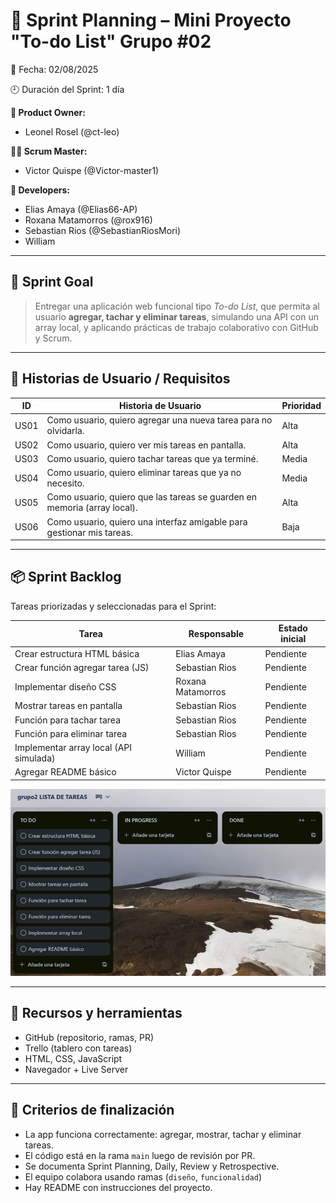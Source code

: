 # 🚀 Sprint Planning – Mini Proyecto "To-do List" Grupo #02
📅 Fecha: 02/08/2025

🕘 Duración del Sprint: 1 día  

**👤 Product Owner:** 
- Leonel Rosel (@ct-leo)

**🧑‍💼 Scrum Master:**
- Victor Quispe (@Victor-master1)  

**👥 Developers:** 
- Elias Amaya (@Elias66-AP)
- Roxana Matamorros (@rox916)
- Sebastian Rios (@SebastianRiosMori)
- William

---

## 🎯 Sprint Goal
> Entregar una aplicación web funcional tipo *To-do List*, que permita al usuario **agregar, tachar y eliminar tareas**, simulando una API con un array local, y aplicando prácticas de trabajo colaborativo con GitHub y Scrum.

---

## 📝 Historias de Usuario / Requisitos

| ID | Historia de Usuario | Prioridad |
|----|---------------------|-----------|
| US01 | Como usuario, quiero agregar una nueva tarea para no olvidarla. | Alta |
| US02 | Como usuario, quiero ver mis tareas en pantalla. | Alta |
| US03 | Como usuario, quiero tachar tareas que ya terminé. | Media |
| US04 | Como usuario, quiero eliminar tareas que ya no necesito. | Media |
| US05 | Como usuario, quiero que las tareas se guarden en memoria (array local). | Alta |
| US06 | Como usuario, quiero una interfaz amigable para gestionar mis tareas. | Baja |

---

## 📦 Sprint Backlog

Tareas priorizadas y seleccionadas para el Sprint:

| Tarea | Responsable | Estado inicial |
|-------|-------------|----------------|
| Crear estructura HTML básica | Elias Amaya | Pendiente |
| Crear función agregar tarea (JS) | Sebastian Rios | Pendiente |
| Implementar diseño CSS | Roxana Matamorros | Pendiente |
| Mostrar tareas en pantalla | Sebastian Rios | Pendiente |
| Función para tachar tarea | Sebastian Rios | Pendiente |
| Función para eliminar tarea | Sebastian Rios | Pendiente |
| Implementar array local (API simulada) | William | Pendiente |
| Agregar README básico | Victor Quispe | Pendiente |

![Sprint Backlog](./img/Captura%20de%20pantalla%202025-08-02%20105844.png)

---

## 🧰 Recursos y herramientas

- GitHub (repositorio, ramas, PR)
- Trello (tablero con tareas)
- HTML, CSS, JavaScript
- Navegador + Live Server

---

## 🔐 Criterios de finalización

- La app funciona correctamente: agregar, mostrar, tachar y eliminar tareas.
- El código está en la rama `main` luego de revisión por PR.
- Se documenta Sprint Planning, Daily, Review y Retrospective.
- El equipo colabora usando ramas (`diseño`, `funcionalidad`)
- Hay README con instrucciones del proyecto.